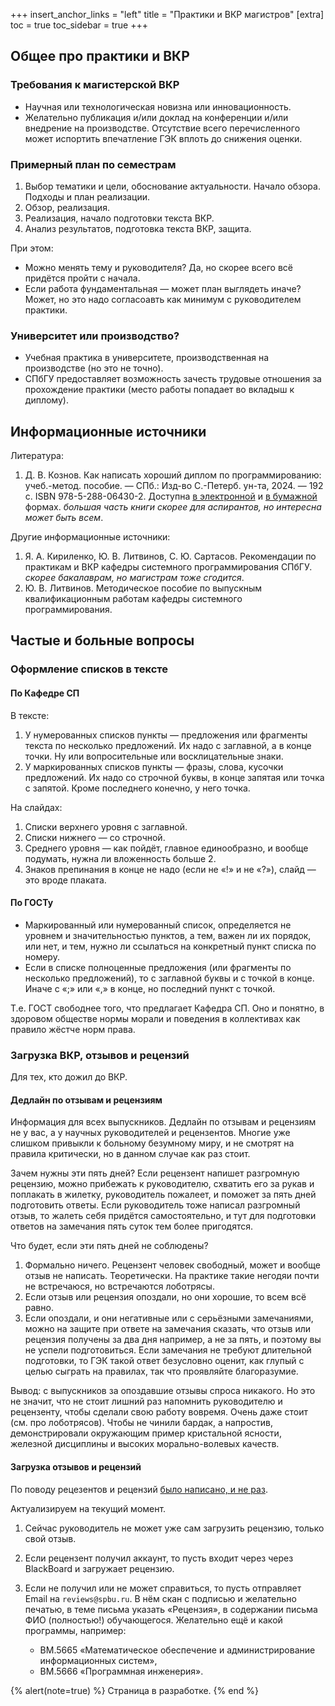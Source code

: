 +++
insert_anchor_links = "left"
title = "Практики и ВКР магистров"
[extra]
toc = true
toc_sidebar = true
+++

## Общее про практики и ВКР

### Требования к магистерской ВКР

- Научная или технологическая новизна или инновационность.
- Желательно публикация и/или доклад на конференции и/или внедрение на производстве.
  Отсутствие всего перечисленного может испортить впечатление ГЭК вплоть до снижения оценки.

### Примерный план по семестрам

1. Выбор тематики и цели, обоснование актуальности. Начало обзора. Подходы и план реализации.
2. Обзор, реализация.
3. Реализация, начало подготовки текста ВКР.
4. Анализ результатов, подготовка текста ВКР, защита.

При этом:

- Можно менять тему и руководителя? Да, но скорее всего всё придётся пройти с начала.
- Если работа фундаментальная — может план выглядеть иначе? Может, но это надо согласоавть
  как минимум с руководителем практики.

### Университет или производство?

- Учебная практика в университете, производственная на производстве (но это не точно).
- СПбГУ предоставляет возможность зачесть трудовые отношения за прохождение практики (место работы попадает во вкладыш к диплому).

## Информационные источники

Литература:

1. Д. В. Кознов. Как написать хороший диплом по программированию: учеб.-метод. пособие. — СПб.: Изд-во С.-Петерб. ун-та,
   2024. — 192 с. ISBN 978-5-288-06430-2.
   Доступна [в электронной](https://www.litres.ru/book/d-v-koznov/kak-napisat-horoshiy-diplom-po-programmirovaniu-71081692/)
   и [в бумажной](https://www.ozon.ru/product/kak-napisat-horoshiy-diplom-po-programmirovaniyu-koznov-dmitriy-vladimirovich-1682790037/) формах.
   *большая часть книги скорее для аспирантов, но интересна может быть всем*.

Другие информационные источники:

1. Я. А. Кириленко, Ю. В. Литвинов, C. Ю. Сартасов. Рекомендации по практикам и ВКР кафедры системного программирования СПбГУ.
   *скорее бакалаврам, но магистрам тоже сгодится*.
2. Ю. В. Литвинов. Методическое пособие по выпускным квалификационным работам кафедры системного программирования.

## Частые и больные вопросы

### Оформление списков в тексте

####  По Кафедре СП

В тексте:

1.  У нумерованных списков пункты — предложения или фрагменты
    текста по несколько предложений. Их надо с заглавной, а в конце
    точки. Ну или вопросительные или восклицательные знаки.
2.  У маркированных списков пункты — фразы, слова, кусочки
    предложений. Их надо со строчной буквы, в конце запятая или
    точка с запятой. Кроме последнего конечно, у него точка.

На слайдах:

1.  Списки верхнего уровня с заглавной.
2.  Списки нижнего — со строчной.
3.  Среднего уровня — как пойдёт, главное единообразно, и вообще
    подумать, нужна ли вложенность больше 2.
4.  Знаков препинания в конце не надо (если не «!» и не «?»), слайд —
    это вроде плаката.

#### По ГОСТу

- Маркированный или нумерованный список, определяется не уровнем и
  значительностью пунктов, а тем, важен ли их порядок, или нет, и
  тем, нужно ли ссылаться на конкретный пункт списка по номеру.
- Если в списке полноценные предложения (или фрагменты по несколько
  предложений), то с заглавной буквы и с точкой в конце.
  Иначе с «;» или «,» в конце, но последний пункт с точкой.

Т.е. ГОСТ свободнее того, что предлагает Кафедра СП. Оно и
понятно, в здоровом обществе нормы морали и поведения в коллективах
как правило жёстче норм права.

### Загрузка ВКР, отзывов и рецензий

Для тех, кто дожил до ВКР.

#### Дедлайн по отзывам и рецензиям

Информация для всех выпускников. Дедлайн по отзывам и рецензиям не у
вас, а у научных руководителей и рецензентов. Многие уже слишком привыкли к
больному безумному миру, и не смотрят на правила критически, но в
данном случае как раз стоит.

Зачем нужны эти пять дней? Если рецензент напишет разгромную
рецензию, можно прибежать к руководителю, схватить его за рукав и поплакать в жилетку,
руководитель пожалеет, и поможет за пять дней подготовить ответы. Если руководитель
тоже написал разгромный отзыв, то жалеть себя придётся самостоятельно, и тут
для подготовки ответов на замечания пять суток тем более пригодятся.

Что будет, если эти пять дней не соблюдены?

1.  Формально ничего. Рецензент человек свободный, может и вообще
    отзыв не написать. Теоретически. На практике такие негодяи почти не
    встречаюся, но встречаются лоботрясы.
2.  Если отзыв или рецензия опоздали, но они хорошие, то всем
    всё равно.
3.  Если опоздали, и они негативные или с серьёзными замечаниями,
    можно на защите при ответе на замечания сказать, что отзыв или
    рецензия получены за два дня например, а не за пять, и поэтому
    вы не успели подготовиться. Если замечания не требуют длительной
    подготовки, то ГЭК такой ответ безусловно оценит, как глупый с
    целью сыграть на правилах, так что проявляйте благоразумие.

Вывод: с выпускников за опоздавшие отзывы спроса никакого. Но это не
значит, что не стоит лишний раз напомнить руководителю и рецензенту,
чтобы сделали свою работу вовремя. Очень даже стоит (см. про
лоботрясов). Чтобы не чинили бардак, а напростив, демонстрировали
окружающим пример кристальной ясности, железной дисциплины и высоких
морально-волевых качеств.

#### Загрузка отзывов и рецензий

По поводу рецезентов и рецензий [было написано, и не раз](https://guestbook.spbu.ru/prorektory-spbgu/lavrikova-marina-yurevna/10348-croki-sdachi-otzyvov-na-vkr.html).

Актуализируем на текущий момент.

1.  Сейчас руководитель не может уже сам загрузить рецензию,
    только свой отзыв.
2.  Если рецензент получил аккаунт, то пусть входит через через
    BlackBoard и загружает рецензию.
3.  Если не получил или не может справиться, то пусть отправляет Email
    на `reviews@spbu.ru`. В нём скан с подписью и желательно печатью,
    в теме письма указать «Рецензия», в содержании письма ФИО (полностью!)
    обучающегося. Желательно ещё и какой программы, например:

    - ВМ.5665 «Математическое обеспечение и администрирование информационных систем»,
    - ВМ.5666 «Программная инженерия».

{% alert(note=true) %}
Страница в разработке.
{% end %}
